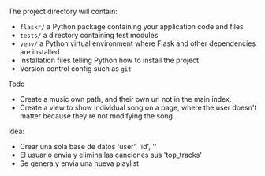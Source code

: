 The project directory will contain:
* `flaskr/` a Python package containing your application code and files
* `tests/` a directory containing test modules
* `venv/` a Python virtual environment where Flask and other dependencies are installed
* Installation files telling Python how to install the project
* Version control config such as `git`

Todo
- Create a music own path, and their own url not in the main index.
- Create a view to show individual song on a page, where the user doesn't matter because they're not modifying the song.

Idea:
- Crear una sola base de datos 'user', 'id', ''
- El usuario envia y elimina las canciones sus 'top_tracks'
- Se genera y envia una nueva playlist